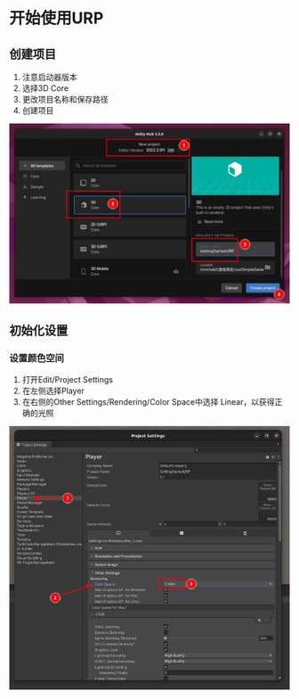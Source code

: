 # 开始使用URP





## 创建项目

1. 注意启动器版本
2. 选择3D Core
3. 更改项目名称和保存路径
4. 创建项目

![image-20230803141729871](./assets/image-20230803141729871.png)





## 初始化设置

### 设置颜色空间

1. 打开Edit/Project Settings
2. 在左侧选择Player
3. 在右侧的Other Settings/Rendering/Color Space中选择 Linear，以获得正确的光照

![image-20230803142720660](./assets/image-20230803142720660.png)















